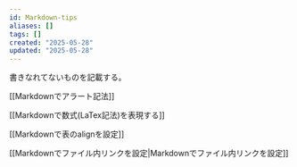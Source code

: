 ```yaml
---
id: Markdown-tips
aliases: []
tags: []
created: "2025-05-28"
updated: "2025-05-28"
---
```


書きなれてないものを記載する。

[[Markdownでアラート記法]]

[[Markdownで数式(LaTex記法)を表現する]]

[[Markdownで表のalignを設定]]

[[Markdownでファイル内リンクを設定|Markdownでファイル内リンクを設定]]

